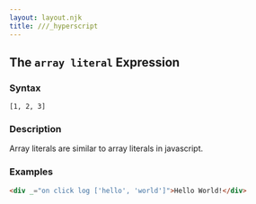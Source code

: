 ```yaml
---
layout: layout.njk
title: ///_hyperscript
---
```


## The `array literal` Expression

### Syntax

`[1, 2, 3]`

### Description

Array literals are similar to array literals in javascript.

### Examples

```html
<div _="on click log ['hello', 'world']">Hello World!</div>
```